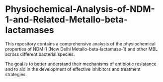 # Physiochemical-Analysis-of-NDM-1-and-Related-Metallo-beta-lactamases

This repository contains a comprehensive analysis of the physiochemical properties of NDM-1 (New Delhi Metallo-beta-lactamase-1) and other MBL across different bacterial species.

The goal is to better understand their mechanisms of antibiotic resistance and to aid in the development of effective inhibitors and treatment strategies.

